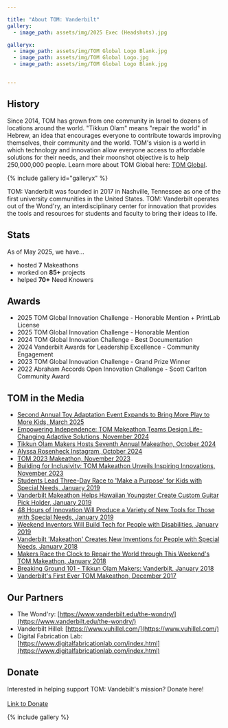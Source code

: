 ```yaml
---

title: "About TOM: Vanderbilt"
gallery:
  - image_path: assets/img/2025 Exec (Headshots).jpg

galleryx:
  - image_path: assets/img/TOM Global Logo Blank.jpg
  - image_path: assets/img/TOM Global Logo.jpg
  - image_path: assets/img/TOM Global Logo Blank.jpg


---
```


## History
Since 2014, TOM has grown from one community in Israel to dozens of locations around the world. "Tikkun Olam" means "repair the world" in Hebrew, an idea that encourages everyone to contribute towards improving themselves, their community and the world. TOM's vision is a world in which technology and innovation allow everyone access to affordable solutions for their needs, and their moonshot objective is to help 250,000,000 people. Learn more about TOM Global here: [TOM Global](https://tomglobal.org/home).

{% include gallery id="galleryx" %}

TOM: Vanderbilt was founded in 2017 in Nashville, Tennessee as one of the first university communities in the United States. TOM: Vanderbilt operates out of the Wond'ry, an interdisciplinary center for innovation that provides the tools and resources for students and faculty to bring their ideas to life.

## Stats
As of May 2025, we have...
* hosted **7** Makeathons
* worked on **85+** projects
* helped **70+** Need Knowers

## Awards
* 2025 TOM Global Innovation Challenge - Honorable Mention + PrintLab License
* 2025 TOM Global Innovation Challenge - Honorable Mention
* 2024 TOM Global Innovation Challenge - Best Documentation
* 2024 Vanderbilt Awards for Leadership Excellence - Community Engagement
* 2023 TOM Global Innovation Challenge - Grand Prize Winner
* 2022 Abraham Accords Open Innovation Challenge - Scott Carlton Community Award

## TOM in the Media

* [Second Annual Toy Adaptation Event Expands to Bring More Play to More Kids, March 2025](https://engineering.vanderbilt.edu/2025/03/11/second-annual-toy-adaptation-event-expands-to-bring-more-play-to-more-kids/)
* [Empowering Independence: TOM Makeathon Teams Design Life-Changing Adaptive Solutions, November 2024](https://www.vanderbilt.edu/the-wondry/2024/11/14/empowering-independence-tom-makeathon-teams-design-life-changing-adaptive-solutions/)
* [Tikkun Olam Makers Hosts Seventh Annual Makeathon, October 2024](https://vanderbilthustler.com/2024/10/29/tikkun-olam-makers-hosts-seventh-annual-makeathon/)
* [Alyssa Rosenheck Instagram, October 2024](https://www.instagram.com/p/DBttfwfpV_O/)
* [TOM 2023 Makeathon, November 2023](https://www.vanderbilt.edu/thewondry/tom-2023-make-a-thon/)
* [Building for Inclusivity: TOM Makeathon Unveils Inspiring Innovations, November 2023](https://www.vanderbilt.edu/thewondry/tom-makeathon-unveils-inspiring-innovations/)
* [Students Lead Three-Day Race to 'Make a Purpose' for Kids with Special Needs, January 2019](https://news.vanderbilt.edu/2019/01/24/students-lead-three-day-race-to-make-with-a-purpose-for-kids-with-special-needs/)
* [Vanderbilt Makeathon Helps Hawaiian Youngster Create Custom Guitar Pick Holder, January 2019](https://engineering.vanderbilt.edu/2019/01/23/vanderbilt-makeathon-helps-hawaii-youngster-create-custom-guitar-pick-holder/)
* [48 Hours of Innovation Will Produce a Variety of New Tools for Those with Special Needs, January 2019](https://news.vanderbilt.edu/2019/01/16/48-hours-of-innovation-will-produce-a-variety-of-new-tools-for-those-with-special-needs/)
* [Weekend Inventors Will Build Tech for People with Disabilities, January 2019](https://engineering.vanderbilt.edu/2019/01/18/weekend-inventors-will-build-tech-for-people-with-disabilities/)
* [Vanderbilt 'Makeathon' Creates New Inventions for People with Special Needs, January 2018](https://www.tennessean.com/story/news/2018/01/21/vanderbilt-makeathon-creates-new-inventions-people-special-needs/1044053001/)
* [Makers Race the Clock to Repair the World through This Weekend's TOM Makeathon, January 2018](https://news.vanderbilt.edu/2018/01/18/makers-race-the-clock-to-repair-the-world-through-this-weekends-tom-makeathon/)
* [Breaking Ground 101 - Tikkun Olam Makers: Vanderbilt, January 2018](https://www.tn.gov/cdd/engage-with-us/breaking-ground/breaking-ground-101---be-heard--be-counted/breaking-ground-101---tikkun-olam-makers--vanderbilt-.html)
* [Vanderbilt's First Ever TOM Makeathon, December 2017](https://www.vanderbilt.edu/thewondry/vanderbilts-first-ever-tom-makeathon/)

## Our Partners
* The Wond'ry: [https://www.vanderbilt.edu/the-wondry/](https://www.vanderbilt.edu/the-wondry/)
* Vanderbilt Hillel: [https://www.vuhillel.com/](https://www.vuhillel.com/)
* Digital Fabrication Lab: [https://www.digitalfabricationlab.com/index.html](https://www.digitalfabricationlab.com/index.html)

## Donate
Interested in helping support TOM: Vandebilt's mission? Donate here!<br><br>
[Link to Donate](https://giving.classy.org/campaign/683819/donate)

{% include gallery %}
